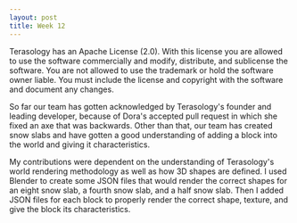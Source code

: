 ```yaml
---
layout: post
title: Week 12
---
```


Terasology has an Apache License (2.0). With this license you are allowed to use the software commercially and modify, distribute, and sublicense the software. You are not allowed to use the trademark or hold the software owner liable. You must include the license and copyright with the software and document any changes.

So far our team has gotten acknowledged by Terasology's founder and leading developer, because of Dora's accepted pull request in which she fixed an axe that was backwards. Other than that, our team has created snow slabs and have gotten a good understanding of adding a block into the world and giving it characteristics.

My contributions were dependent on the understanding of Terasology's world rendering methodology as well as how 3D shapes are defined. I used Blender to create some JSON files that would render the correct shapes for an eight snow slab, a fourth snow slab, and a half snow slab. Then I added JSON files for each block to properly render the correct shape, texture, and give the block its characteristics.
